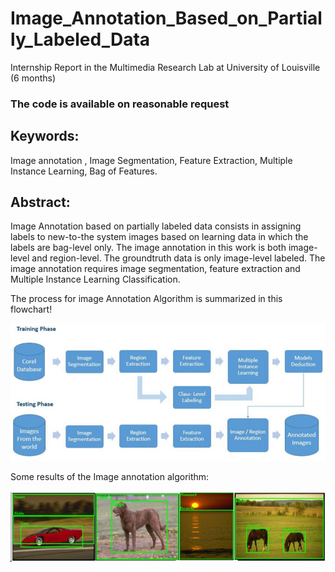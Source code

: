 # Image_Annotation_Based_on_Partially_Labeled_Data
Internship Report in the Multimedia Research Lab at University of Louisville (6 months)

### The code is available on reasonable request

## Keywords:
Image annotation , Image Segmentation, Feature Extraction, Multiple Instance Learning, Bag of Features.

## Abstract:
Image Annotation based on partially labeled data consists in assigning labels to
new-to-the system images based on learning data in which the labels are bag-level
only. The image annotation in this work is both image-level and region-level. The
groundtruth data is only image-level labeled. The image annotation requires image
segmentation, feature extraction and Multiple Instance Learning Classification.

The process for image Annotation Algorithm is summarized in this flowchart!


<img src="https://github.com/AmeniTrabelsi/Image_Annotation_Based_on_Partially_Labeled_Data/blob/master/PFE_img2.JPG">


Some results of the Image annotation algorithm:



<img src="https://github.com/AmeniTrabelsi/Image_Annotation_Based_on_Partially_Labeled_Data/blob/master/PFE_img1.JPG">

